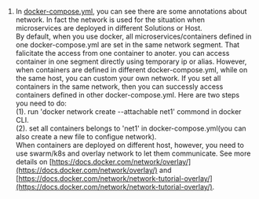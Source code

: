 1. In  [docker-compose.yml](https://github.com/China-WenboZhao/Develop-webapp-on-Docker/blob/master/MovieWebsite(v1.0)/docker-compose.yml), you can see there are some annotations about network. In fact the network is used for the situation when microservices are deployed in different Solutions or Host.  
By default, when you use docker, all microservices/containers defined in one docker-compose.yml are set in the same network segment. That falicitate the access from one container to anoter. you can access container in one segment directly using temporary ip or alias. However, when containers are defined in different docker-compose.yml, while on the same host, you can custom your own network. If you set all containers in the same network, then you can successly access containers defined in other docker-compose.yml.   Here are two steps you need to do:  
(1). run 'docker network create  --attachable net1' commond in docker CLI.  
(2). set all containers belongs to 'net1' in docker-compose.yml(you can also create a new file to configue network).  
When containers are deployed on different host, however, you need to use swarm/k8s and overlay network to let them communicate.
See more details on [https://docs.docker.com/network/overlay/](https://docs.docker.com/network/overlay/) and [https://docs.docker.com/network/network-tutorial-overlay/](https://docs.docker.com/network/network-tutorial-overlay/).
